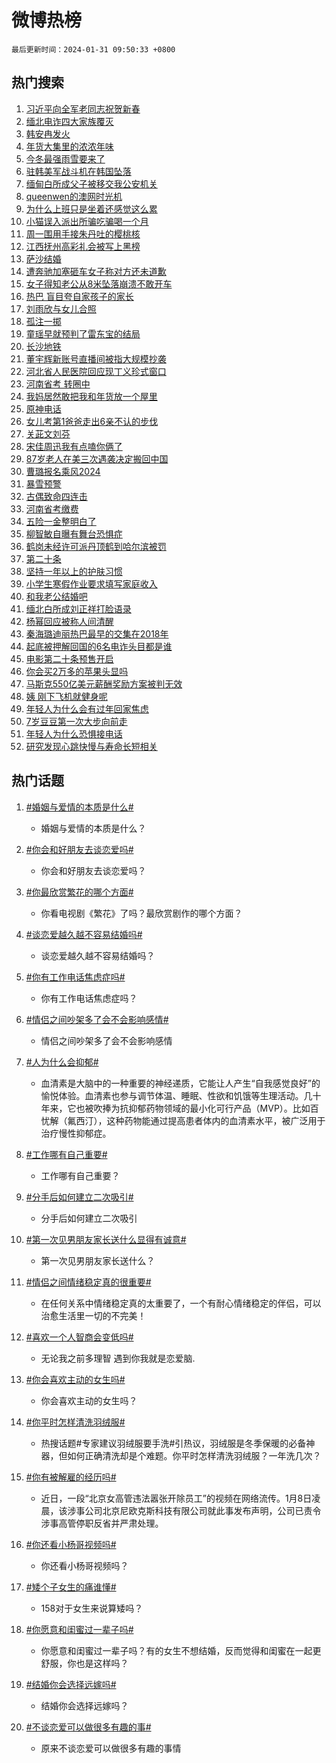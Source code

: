 # 微博热榜

`最后更新时间：2024-01-31 09:50:33 +0800`

## 热门搜索

1. [习近平向全军老同志祝贺新春](https://m.weibo.cn/search?containerid=100103type%3D1%26t%3D10%26q%3D%23%E4%B9%A0%E8%BF%91%E5%B9%B3%E5%90%91%E5%85%A8%E5%86%9B%E8%80%81%E5%90%8C%E5%BF%97%E7%A5%9D%E8%B4%BA%E6%96%B0%E6%98%A5%23&stream_entry_id=51&isnewpage=1&extparam=seat%3D1%26q%3D%2523%25E4%25B9%25A0%25E8%25BF%2591%25E5%25B9%25B3%25E5%2590%2591%25E5%2585%25A8%25E5%2586%259B%25E8%2580%2581%25E5%2590%258C%25E5%25BF%2597%25E7%25A5%259D%25E8%25B4%25BA%25E6%2596%25B0%25E6%2598%25A5%2523%26stream_entry_id%3D51%26dgr%3D0%26cate%3D10103%26pos%3D0%26c_type%3D51%26filter_type%3Drealtimehot%26display_time%3D1706665832%26pre_seqid%3D170666583274105549158)
1. [缅北电诈四大家族覆灭](https://m.weibo.cn/search?containerid=100103type%3D1%26t%3D10%26q%3D%23%E7%BC%85%E5%8C%97%E7%94%B5%E8%AF%88%E5%9B%9B%E5%A4%A7%E5%AE%B6%E6%97%8F%E8%A6%86%E7%81%AD%23&stream_entry_id=31&isnewpage=1&extparam=seat%3D1%26realpos%3D1%26lcate%3D5001%26band_rank%3D1%26dgr%3D0%26c_type%3D31%26stream_entry_id%3D31%26q%3D%2523%25E7%25BC%2585%25E5%258C%2597%25E7%2594%25B5%25E8%25AF%2588%25E5%259B%259B%25E5%25A4%25A7%25E5%25AE%25B6%25E6%2597%258F%25E8%25A6%2586%25E7%2581%25AD%2523%26cate%3D5001%26pos%3D0%26flag%3D1%26filter_type%3Drealtimehot%26display_time%3D1706665832%26pre_seqid%3D170666583274105549158)
1. [韩安冉发火](https://m.weibo.cn/search?containerid=100103type%3D1%26t%3D10%26q%3D%23%E9%9F%A9%E5%AE%89%E5%86%89%E5%8F%91%E7%81%AB%23&stream_entry_id=31&isnewpage=1&extparam=seat%3D1%26realpos%3D2%26lcate%3D5001%26band_rank%3D2%26dgr%3D0%26c_type%3D31%26stream_entry_id%3D31%26q%3D%2523%25E9%259F%25A9%25E5%25AE%2589%25E5%2586%2589%25E5%258F%2591%25E7%2581%25AB%2523%26cate%3D5001%26pos%3D1%26flag%3D2%26filter_type%3Drealtimehot%26display_time%3D1706665832%26pre_seqid%3D170666583274105549158)
1. [年货大集里的浓浓年味](https://m.weibo.cn/search?containerid=100103type%3D1%26t%3D10%26q%3D%23%E5%B9%B4%E8%B4%A7%E5%A4%A7%E9%9B%86%E9%87%8C%E7%9A%84%E6%B5%93%E6%B5%93%E5%B9%B4%E5%91%B3%23&stream_entry_id=31&isnewpage=1&extparam=seat%3D1%26realpos%3D3%26lcate%3D5001%26band_rank%3D3%26dgr%3D0%26c_type%3D31%26stream_entry_id%3D31%26q%3D%2523%25E5%25B9%25B4%25E8%25B4%25A7%25E5%25A4%25A7%25E9%259B%2586%25E9%2587%258C%25E7%259A%2584%25E6%25B5%2593%25E6%25B5%2593%25E5%25B9%25B4%25E5%2591%25B3%2523%26cate%3D5001%26pos%3D2%26flag%3D0%26filter_type%3Drealtimehot%26display_time%3D1706665832%26pre_seqid%3D170666583274105549158)
1. [今冬最强雨雪要来了](https://m.weibo.cn/search?containerid=100103type%3D1%26t%3D10%26q%3D%23%E4%BB%8A%E5%86%AC%E6%9C%80%E5%BC%BA%E9%9B%A8%E9%9B%AA%E8%A6%81%E6%9D%A5%E4%BA%86%23&stream_entry_id=31&isnewpage=1&extparam=seat%3D1%26realpos%3D4%26lcate%3D5001%26band_rank%3D4%26dgr%3D0%26c_type%3D31%26stream_entry_id%3D31%26q%3D%2523%25E4%25BB%258A%25E5%2586%25AC%25E6%259C%2580%25E5%25BC%25BA%25E9%259B%25A8%25E9%259B%25AA%25E8%25A6%2581%25E6%259D%25A5%25E4%25BA%2586%2523%26cate%3D5001%26pos%3D3%26flag%3D0%26filter_type%3Drealtimehot%26display_time%3D1706665832%26pre_seqid%3D170666583274105549158)
1. [驻韩美军战斗机在韩国坠落](https://m.weibo.cn/search?containerid=100103type%3D1%26t%3D10%26q%3D%23%E9%A9%BB%E9%9F%A9%E7%BE%8E%E5%86%9B%E6%88%98%E6%96%97%E6%9C%BA%E5%9C%A8%E9%9F%A9%E5%9B%BD%E5%9D%A0%E8%90%BD%23&stream_entry_id=31&isnewpage=1&extparam=seat%3D1%26realpos%3D5%26lcate%3D5001%26band_rank%3D5%26dgr%3D0%26c_type%3D31%26stream_entry_id%3D31%26q%3D%2523%25E9%25A9%25BB%25E9%259F%25A9%25E7%25BE%258E%25E5%2586%259B%25E6%2588%2598%25E6%2596%2597%25E6%259C%25BA%25E5%259C%25A8%25E9%259F%25A9%25E5%259B%25BD%25E5%259D%25A0%25E8%2590%25BD%2523%26cate%3D5001%26pos%3D4%26flag%3D1%26filter_type%3Drealtimehot%26display_time%3D1706665832%26pre_seqid%3D170666583274105549158)
1. [缅甸白所成父子被移交我公安机关](https://m.weibo.cn/search?containerid=100103type%3D1%26t%3D10%26q%3D%23%E7%BC%85%E7%94%B8%E7%99%BD%E6%89%80%E6%88%90%E7%88%B6%E5%AD%90%E8%A2%AB%E7%A7%BB%E4%BA%A4%E6%88%91%E5%85%AC%E5%AE%89%E6%9C%BA%E5%85%B3%23&stream_entry_id=31&isnewpage=1&extparam=seat%3D1%26realpos%3D6%26lcate%3D5001%26band_rank%3D6%26dgr%3D0%26c_type%3D31%26stream_entry_id%3D31%26q%3D%2523%25E7%25BC%2585%25E7%2594%25B8%25E7%2599%25BD%25E6%2589%2580%25E6%2588%2590%25E7%2588%25B6%25E5%25AD%2590%25E8%25A2%25AB%25E7%25A7%25BB%25E4%25BA%25A4%25E6%2588%2591%25E5%2585%25AC%25E5%25AE%2589%25E6%259C%25BA%25E5%2585%25B3%2523%26cate%3D5001%26pos%3D5%26flag%3D0%26filter_type%3Drealtimehot%26display_time%3D1706665832%26pre_seqid%3D170666583274105549158)
1. [queenwen的澳网时光机](https://m.weibo.cn/search?containerid=100103type%3D1%26t%3D10%26q%3D%23queenwen%E7%9A%84%E6%BE%B3%E7%BD%91%E6%97%B6%E5%85%89%E6%9C%BA%23&stream_entry_id=31&isnewpage=1&extparam=seat%3D1%26dgr%3D0%26lcate%3D5001%26band_rank%3D7%26stream_entry_id%3D31%26c_type%3D31%26is_ad_pos%3D1%26q%3D%2523queenwen%25E7%259A%2584%25E6%25BE%25B3%25E7%25BD%2591%25E6%2597%25B6%25E5%2585%2589%25E6%259C%25BA%2523%26cate%3D5001%26adid%3D221996%26pos%3D6%26filter_type%3Drealtimehot%26display_time%3D1706665832%26pre_seqid%3D170666583274105549158)
1. [为什么上班只是坐着还感觉这么累](https://m.weibo.cn/search?containerid=100103type%3D1%26t%3D10%26q%3D%23%E4%B8%BA%E4%BB%80%E4%B9%88%E4%B8%8A%E7%8F%AD%E5%8F%AA%E6%98%AF%E5%9D%90%E7%9D%80%E8%BF%98%E6%84%9F%E8%A7%89%E8%BF%99%E4%B9%88%E7%B4%AF%23&stream_entry_id=31&isnewpage=1&extparam=seat%3D1%26realpos%3D7%26lcate%3D5001%26band_rank%3D7%26dgr%3D0%26c_type%3D31%26stream_entry_id%3D31%26q%3D%2523%25E4%25B8%25BA%25E4%25BB%2580%25E4%25B9%2588%25E4%25B8%258A%25E7%258F%25AD%25E5%258F%25AA%25E6%2598%25AF%25E5%259D%2590%25E7%259D%2580%25E8%25BF%2598%25E6%2584%259F%25E8%25A7%2589%25E8%25BF%2599%25E4%25B9%2588%25E7%25B4%25AF%2523%26cate%3D5001%26pos%3D7%26flag%3D0%26filter_type%3Drealtimehot%26display_time%3D1706665832%26pre_seqid%3D170666583274105549158)
1. [小猫误入派出所骗吃骗喝一个月](https://m.weibo.cn/search?containerid=100103type%3D1%26t%3D10%26q%3D%23%E5%B0%8F%E7%8C%AB%E8%AF%AF%E5%85%A5%E6%B4%BE%E5%87%BA%E6%89%80%E9%AA%97%E5%90%83%E9%AA%97%E5%96%9D%E4%B8%80%E4%B8%AA%E6%9C%88%23&stream_entry_id=31&isnewpage=1&extparam=seat%3D1%26realpos%3D8%26lcate%3D5001%26band_rank%3D8%26dgr%3D0%26c_type%3D31%26stream_entry_id%3D31%26q%3D%2523%25E5%25B0%258F%25E7%258C%25AB%25E8%25AF%25AF%25E5%2585%25A5%25E6%25B4%25BE%25E5%2587%25BA%25E6%2589%2580%25E9%25AA%2597%25E5%2590%2583%25E9%25AA%2597%25E5%2596%259D%25E4%25B8%2580%25E4%25B8%25AA%25E6%259C%2588%2523%26cate%3D5001%26pos%3D8%26flag%3D32768%26filter_type%3Drealtimehot%26display_time%3D1706665832%26pre_seqid%3D170666583274105549158)
1. [周一围用手接朱丹吐的樱桃核](https://m.weibo.cn/search?containerid=100103type%3D1%26t%3D10%26q%3D%23%E5%91%A8%E4%B8%80%E5%9B%B4%E7%94%A8%E6%89%8B%E6%8E%A5%E6%9C%B1%E4%B8%B9%E5%90%90%E7%9A%84%E6%A8%B1%E6%A1%83%E6%A0%B8%23&stream_entry_id=31&isnewpage=1&extparam=seat%3D1%26realpos%3D9%26lcate%3D5001%26band_rank%3D9%26dgr%3D0%26c_type%3D31%26stream_entry_id%3D31%26q%3D%2523%25E5%2591%25A8%25E4%25B8%2580%25E5%259B%25B4%25E7%2594%25A8%25E6%2589%258B%25E6%258E%25A5%25E6%259C%25B1%25E4%25B8%25B9%25E5%2590%2590%25E7%259A%2584%25E6%25A8%25B1%25E6%25A1%2583%25E6%25A0%25B8%2523%26cate%3D5001%26pos%3D9%26flag%3D2%26filter_type%3Drealtimehot%26display_time%3D1706665832%26pre_seqid%3D170666583274105549158)
1. [江西抚州高彩礼会被写上黑榜](https://m.weibo.cn/search?containerid=100103type%3D1%26t%3D10%26q%3D%23%E6%B1%9F%E8%A5%BF%E6%8A%9A%E5%B7%9E%E9%AB%98%E5%BD%A9%E7%A4%BC%E4%BC%9A%E8%A2%AB%E5%86%99%E4%B8%8A%E9%BB%91%E6%A6%9C%23&stream_entry_id=31&isnewpage=1&extparam=seat%3D1%26realpos%3D10%26lcate%3D5001%26band_rank%3D10%26dgr%3D0%26c_type%3D31%26stream_entry_id%3D31%26q%3D%2523%25E6%25B1%259F%25E8%25A5%25BF%25E6%258A%259A%25E5%25B7%259E%25E9%25AB%2598%25E5%25BD%25A9%25E7%25A4%25BC%25E4%25BC%259A%25E8%25A2%25AB%25E5%2586%2599%25E4%25B8%258A%25E9%25BB%2591%25E6%25A6%259C%2523%26cate%3D5001%26pos%3D10%26flag%3D1%26filter_type%3Drealtimehot%26display_time%3D1706665832%26pre_seqid%3D170666583274105549158)
1. [萨沙结婚](https://m.weibo.cn/search?containerid=100103type%3D1%26t%3D10%26q%3D%E8%90%A8%E6%B2%99%E7%BB%93%E5%A9%9A&stream_entry_id=31&isnewpage=1&extparam=seat%3D1%26realpos%3D11%26lcate%3D5001%26band_rank%3D11%26dgr%3D0%26c_type%3D31%26stream_entry_id%3D31%26q%3D%25E8%2590%25A8%25E6%25B2%2599%25E7%25BB%2593%25E5%25A9%259A%26cate%3D5001%26pos%3D11%26flag%3D1%26filter_type%3Drealtimehot%26display_time%3D1706665832%26pre_seqid%3D170666583274105549158)
1. [遭奔驰加塞砸车女子称对方还未道歉](https://m.weibo.cn/search?containerid=100103type%3D1%26t%3D10%26q%3D%23%E9%81%AD%E5%A5%94%E9%A9%B0%E5%8A%A0%E5%A1%9E%E7%A0%B8%E8%BD%A6%E5%A5%B3%E5%AD%90%E7%A7%B0%E5%AF%B9%E6%96%B9%E8%BF%98%E6%9C%AA%E9%81%93%E6%AD%89%23&stream_entry_id=31&isnewpage=1&extparam=seat%3D1%26realpos%3D12%26lcate%3D5001%26band_rank%3D12%26dgr%3D0%26c_type%3D31%26stream_entry_id%3D31%26q%3D%2523%25E9%2581%25AD%25E5%25A5%2594%25E9%25A9%25B0%25E5%258A%25A0%25E5%25A1%259E%25E7%25A0%25B8%25E8%25BD%25A6%25E5%25A5%25B3%25E5%25AD%2590%25E7%25A7%25B0%25E5%25AF%25B9%25E6%2596%25B9%25E8%25BF%2598%25E6%259C%25AA%25E9%2581%2593%25E6%25AD%2589%2523%26cate%3D5001%26pos%3D12%26flag%3D2%26filter_type%3Drealtimehot%26display_time%3D1706665832%26pre_seqid%3D170666583274105549158)
1. [女子得知老公从8米坠落崩溃不敢开车](https://m.weibo.cn/search?containerid=100103type%3D1%26t%3D10%26q%3D%23%E5%A5%B3%E5%AD%90%E5%BE%97%E7%9F%A5%E8%80%81%E5%85%AC%E4%BB%8E8%E7%B1%B3%E5%9D%A0%E8%90%BD%E5%B4%A9%E6%BA%83%E4%B8%8D%E6%95%A2%E5%BC%80%E8%BD%A6%23&stream_entry_id=31&isnewpage=1&extparam=seat%3D1%26realpos%3D13%26lcate%3D5001%26band_rank%3D13%26dgr%3D0%26c_type%3D31%26stream_entry_id%3D31%26q%3D%2523%25E5%25A5%25B3%25E5%25AD%2590%25E5%25BE%2597%25E7%259F%25A5%25E8%2580%2581%25E5%2585%25AC%25E4%25BB%258E8%25E7%25B1%25B3%25E5%259D%25A0%25E8%2590%25BD%25E5%25B4%25A9%25E6%25BA%2583%25E4%25B8%258D%25E6%2595%25A2%25E5%25BC%2580%25E8%25BD%25A6%2523%26cate%3D5001%26pos%3D13%26flag%3D1%26filter_type%3Drealtimehot%26display_time%3D1706665832%26pre_seqid%3D170666583274105549158)
1. [热巴 盲目夸自家孩子的家长](https://m.weibo.cn/search?containerid=100103type%3D1%26t%3D10%26q%3D%E7%83%AD%E5%B7%B4+%E7%9B%B2%E7%9B%AE%E5%A4%B8%E8%87%AA%E5%AE%B6%E5%AD%A9%E5%AD%90%E7%9A%84%E5%AE%B6%E9%95%BF&stream_entry_id=31&isnewpage=1&extparam=seat%3D1%26realpos%3D14%26lcate%3D5001%26band_rank%3D14%26dgr%3D0%26c_type%3D31%26stream_entry_id%3D31%26q%3D%25E7%2583%25AD%25E5%25B7%25B4%2520%25E7%259B%25B2%25E7%259B%25AE%25E5%25A4%25B8%25E8%2587%25AA%25E5%25AE%25B6%25E5%25AD%25A9%25E5%25AD%2590%25E7%259A%2584%25E5%25AE%25B6%25E9%2595%25BF%26cate%3D5001%26pos%3D14%26flag%3D1%26filter_type%3Drealtimehot%26display_time%3D1706665832%26pre_seqid%3D170666583274105549158)
1. [刘雨欣与女儿合照](https://m.weibo.cn/search?containerid=100103type%3D1%26t%3D10%26q%3D%23%E5%88%98%E9%9B%A8%E6%AC%A3%E4%B8%8E%E5%A5%B3%E5%84%BF%E5%90%88%E7%85%A7%23&stream_entry_id=31&isnewpage=1&extparam=seat%3D1%26realpos%3D15%26lcate%3D5001%26band_rank%3D15%26dgr%3D0%26c_type%3D31%26stream_entry_id%3D31%26q%3D%2523%25E5%2588%2598%25E9%259B%25A8%25E6%25AC%25A3%25E4%25B8%258E%25E5%25A5%25B3%25E5%2584%25BF%25E5%2590%2588%25E7%2585%25A7%2523%26cate%3D5001%26pos%3D15%26flag%3D1%26filter_type%3Drealtimehot%26display_time%3D1706665832%26pre_seqid%3D170666583274105549158)
1. [孤注一掷](https://m.weibo.cn/search?containerid=100103type%3D1%26t%3D10%26q%3D%E5%AD%A4%E6%B3%A8%E4%B8%80%E6%8E%B7&stream_entry_id=31&isnewpage=1&extparam=seat%3D1%26realpos%3D16%26lcate%3D5001%26band_rank%3D16%26dgr%3D0%26c_type%3D31%26stream_entry_id%3D31%26q%3D%25E5%25AD%25A4%25E6%25B3%25A8%25E4%25B8%2580%25E6%258E%25B7%26cate%3D5001%26pos%3D16%26flag%3D1%26filter_type%3Drealtimehot%26display_time%3D1706665832%26pre_seqid%3D170666583274105549158)
1. [童瑶早就预判了雷东宝的结局](https://m.weibo.cn/search?containerid=100103type%3D1%26t%3D10%26q%3D%E7%AB%A5%E7%91%B6%E6%97%A9%E5%B0%B1%E9%A2%84%E5%88%A4%E4%BA%86%E9%9B%B7%E4%B8%9C%E5%AE%9D%E7%9A%84%E7%BB%93%E5%B1%80&stream_entry_id=31&isnewpage=1&extparam=seat%3D1%26realpos%3D17%26lcate%3D5001%26band_rank%3D17%26dgr%3D0%26c_type%3D31%26stream_entry_id%3D31%26q%3D%25E7%25AB%25A5%25E7%2591%25B6%25E6%2597%25A9%25E5%25B0%25B1%25E9%25A2%2584%25E5%2588%25A4%25E4%25BA%2586%25E9%259B%25B7%25E4%25B8%259C%25E5%25AE%259D%25E7%259A%2584%25E7%25BB%2593%25E5%25B1%2580%26cate%3D5001%26pos%3D17%26flag%3D2%26filter_type%3Drealtimehot%26display_time%3D1706665832%26pre_seqid%3D170666583274105549158)
1. [长沙地铁](https://m.weibo.cn/search?containerid=100103type%3D1%26t%3D10%26q%3D%E9%95%BF%E6%B2%99%E5%9C%B0%E9%93%81&stream_entry_id=31&isnewpage=1&extparam=seat%3D1%26realpos%3D18%26lcate%3D5001%26band_rank%3D18%26dgr%3D0%26c_type%3D31%26stream_entry_id%3D31%26q%3D%25E9%2595%25BF%25E6%25B2%2599%25E5%259C%25B0%25E9%2593%2581%26cate%3D5001%26pos%3D18%26flag%3D1%26filter_type%3Drealtimehot%26display_time%3D1706665832%26pre_seqid%3D170666583274105549158)
1. [董宇辉新账号直播间被指大规模抄袭](https://m.weibo.cn/search?containerid=100103type%3D1%26t%3D10%26q%3D%23%E8%91%A3%E5%AE%87%E8%BE%89%E6%96%B0%E8%B4%A6%E5%8F%B7%E7%9B%B4%E6%92%AD%E9%97%B4%E8%A2%AB%E6%8C%87%E5%A4%A7%E8%A7%84%E6%A8%A1%E6%8A%84%E8%A2%AD%23&stream_entry_id=31&isnewpage=1&extparam=seat%3D1%26realpos%3D19%26lcate%3D5001%26band_rank%3D19%26dgr%3D0%26c_type%3D31%26stream_entry_id%3D31%26q%3D%2523%25E8%2591%25A3%25E5%25AE%2587%25E8%25BE%2589%25E6%2596%25B0%25E8%25B4%25A6%25E5%258F%25B7%25E7%259B%25B4%25E6%2592%25AD%25E9%2597%25B4%25E8%25A2%25AB%25E6%258C%2587%25E5%25A4%25A7%25E8%25A7%2584%25E6%25A8%25A1%25E6%258A%2584%25E8%25A2%25AD%2523%26cate%3D5001%26pos%3D19%26flag%3D0%26filter_type%3Drealtimehot%26display_time%3D1706665832%26pre_seqid%3D170666583274105549158)
1. [河北省人民医院回应现丁义珍式窗口](https://m.weibo.cn/search?containerid=100103type%3D1%26t%3D10%26q%3D%23%E6%B2%B3%E5%8C%97%E7%9C%81%E4%BA%BA%E6%B0%91%E5%8C%BB%E9%99%A2%E5%9B%9E%E5%BA%94%E7%8E%B0%E4%B8%81%E4%B9%89%E7%8F%8D%E5%BC%8F%E7%AA%97%E5%8F%A3%23&stream_entry_id=31&isnewpage=1&extparam=seat%3D1%26realpos%3D20%26lcate%3D5001%26band_rank%3D20%26dgr%3D0%26c_type%3D31%26stream_entry_id%3D31%26q%3D%2523%25E6%25B2%25B3%25E5%258C%2597%25E7%259C%2581%25E4%25BA%25BA%25E6%25B0%2591%25E5%258C%25BB%25E9%2599%25A2%25E5%259B%259E%25E5%25BA%2594%25E7%258E%25B0%25E4%25B8%2581%25E4%25B9%2589%25E7%258F%258D%25E5%25BC%258F%25E7%25AA%2597%25E5%258F%25A3%2523%26cate%3D5001%26pos%3D20%26flag%3D1%26filter_type%3Drealtimehot%26display_time%3D1706665832%26pre_seqid%3D170666583274105549158)
1. [河南省考 转圈中](https://m.weibo.cn/search?containerid=100103type%3D1%26t%3D10%26q%3D%E6%B2%B3%E5%8D%97%E7%9C%81%E8%80%83+%E8%BD%AC%E5%9C%88%E4%B8%AD&stream_entry_id=31&isnewpage=1&extparam=seat%3D1%26realpos%3D21%26lcate%3D5001%26band_rank%3D21%26dgr%3D0%26c_type%3D31%26stream_entry_id%3D31%26q%3D%25E6%25B2%25B3%25E5%258D%2597%25E7%259C%2581%25E8%2580%2583%2520%25E8%25BD%25AC%25E5%259C%2588%25E4%25B8%25AD%26cate%3D5001%26pos%3D21%26flag%3D1%26filter_type%3Drealtimehot%26display_time%3D1706665832%26pre_seqid%3D170666583274105549158)
1. [我妈居然敢把我和年货放一个屋里](https://m.weibo.cn/search?containerid=100103type%3D1%26t%3D10%26q%3D%23%E6%88%91%E5%A6%88%E5%B1%85%E7%84%B6%E6%95%A2%E6%8A%8A%E6%88%91%E5%92%8C%E5%B9%B4%E8%B4%A7%E6%94%BE%E4%B8%80%E4%B8%AA%E5%B1%8B%E9%87%8C%23&stream_entry_id=31&isnewpage=1&extparam=seat%3D1%26realpos%3D22%26lcate%3D5001%26band_rank%3D22%26dgr%3D0%26c_type%3D31%26stream_entry_id%3D31%26q%3D%2523%25E6%2588%2591%25E5%25A6%2588%25E5%25B1%2585%25E7%2584%25B6%25E6%2595%25A2%25E6%258A%258A%25E6%2588%2591%25E5%2592%258C%25E5%25B9%25B4%25E8%25B4%25A7%25E6%2594%25BE%25E4%25B8%2580%25E4%25B8%25AA%25E5%25B1%258B%25E9%2587%258C%2523%26cate%3D5001%26pos%3D22%26flag%3D1%26filter_type%3Drealtimehot%26display_time%3D1706665832%26pre_seqid%3D170666583274105549158)
1. [原神电话](https://m.weibo.cn/search?containerid=100103type%3D1%26t%3D10%26q%3D%E5%8E%9F%E7%A5%9E%E7%94%B5%E8%AF%9D&stream_entry_id=31&isnewpage=1&extparam=seat%3D1%26realpos%3D23%26lcate%3D5001%26band_rank%3D23%26dgr%3D0%26c_type%3D31%26stream_entry_id%3D31%26q%3D%25E5%258E%259F%25E7%25A5%259E%25E7%2594%25B5%25E8%25AF%259D%26cate%3D5001%26pos%3D23%26flag%3D1%26filter_type%3Drealtimehot%26display_time%3D1706665832%26pre_seqid%3D170666583274105549158)
1. [女儿考第1爸爸走出6亲不认的步伐](https://m.weibo.cn/search?containerid=100103type%3D1%26t%3D10%26q%3D%23%E5%A5%B3%E5%84%BF%E8%80%83%E7%AC%AC1%E7%88%B8%E7%88%B8%E8%B5%B0%E5%87%BA6%E4%BA%B2%E4%B8%8D%E8%AE%A4%E7%9A%84%E6%AD%A5%E4%BC%90%23&stream_entry_id=31&isnewpage=1&extparam=seat%3D1%26realpos%3D24%26lcate%3D5001%26band_rank%3D24%26dgr%3D0%26c_type%3D31%26stream_entry_id%3D31%26q%3D%2523%25E5%25A5%25B3%25E5%2584%25BF%25E8%2580%2583%25E7%25AC%25AC1%25E7%2588%25B8%25E7%2588%25B8%25E8%25B5%25B0%25E5%2587%25BA6%25E4%25BA%25B2%25E4%25B8%258D%25E8%25AE%25A4%25E7%259A%2584%25E6%25AD%25A5%25E4%25BC%2590%2523%26cate%3D5001%26pos%3D24%26flag%3D0%26filter_type%3Drealtimehot%26display_time%3D1706665832%26pre_seqid%3D170666583274105549158)
1. [关茈文刘芬](https://m.weibo.cn/search?containerid=100103type%3D1%26t%3D10%26q%3D%E5%85%B3%E8%8C%88%E6%96%87%E5%88%98%E8%8A%AC&stream_entry_id=31&isnewpage=1&extparam=seat%3D1%26realpos%3D25%26lcate%3D5001%26band_rank%3D25%26dgr%3D0%26c_type%3D31%26stream_entry_id%3D31%26q%3D%25E5%2585%25B3%25E8%258C%2588%25E6%2596%2587%25E5%2588%2598%25E8%258A%25AC%26cate%3D5001%26pos%3D25%26flag%3D1%26filter_type%3Drealtimehot%26display_time%3D1706665832%26pre_seqid%3D170666583274105549158)
1. [宋佳周迅我有点嗑你俩了](https://m.weibo.cn/search?containerid=100103type%3D1%26t%3D10%26q%3D%E5%AE%8B%E4%BD%B3%E5%91%A8%E8%BF%85%E6%88%91%E6%9C%89%E7%82%B9%E5%97%91%E4%BD%A0%E4%BF%A9%E4%BA%86&stream_entry_id=31&isnewpage=1&extparam=seat%3D1%26realpos%3D26%26lcate%3D5001%26band_rank%3D26%26dgr%3D0%26c_type%3D31%26stream_entry_id%3D31%26q%3D%25E5%25AE%258B%25E4%25BD%25B3%25E5%2591%25A8%25E8%25BF%2585%25E6%2588%2591%25E6%259C%2589%25E7%2582%25B9%25E5%2597%2591%25E4%25BD%25A0%25E4%25BF%25A9%25E4%25BA%2586%26cate%3D5001%26pos%3D26%26flag%3D1%26filter_type%3Drealtimehot%26display_time%3D1706665832%26pre_seqid%3D170666583274105549158)
1. [87岁老人在美三次遇袭决定搬回中国](https://m.weibo.cn/search?containerid=100103type%3D1%26t%3D10%26q%3D%2387%E5%B2%81%E8%80%81%E4%BA%BA%E5%9C%A8%E7%BE%8E%E4%B8%89%E6%AC%A1%E9%81%87%E8%A2%AD%E5%86%B3%E5%AE%9A%E6%90%AC%E5%9B%9E%E4%B8%AD%E5%9B%BD%23&stream_entry_id=31&isnewpage=1&extparam=seat%3D1%26realpos%3D27%26lcate%3D5001%26band_rank%3D27%26dgr%3D0%26c_type%3D31%26stream_entry_id%3D31%26q%3D%252387%25E5%25B2%2581%25E8%2580%2581%25E4%25BA%25BA%25E5%259C%25A8%25E7%25BE%258E%25E4%25B8%2589%25E6%25AC%25A1%25E9%2581%2587%25E8%25A2%25AD%25E5%2586%25B3%25E5%25AE%259A%25E6%2590%25AC%25E5%259B%259E%25E4%25B8%25AD%25E5%259B%25BD%2523%26cate%3D5001%26pos%3D27%26flag%3D0%26filter_type%3Drealtimehot%26display_time%3D1706665832%26pre_seqid%3D170666583274105549158)
1. [曹璐报名乘风2024](https://m.weibo.cn/search?containerid=100103type%3D1%26t%3D10%26q%3D%E6%9B%B9%E7%92%90%E6%8A%A5%E5%90%8D%E4%B9%98%E9%A3%8E2024&stream_entry_id=31&isnewpage=1&extparam=seat%3D1%26realpos%3D28%26lcate%3D5001%26band_rank%3D28%26dgr%3D0%26c_type%3D31%26stream_entry_id%3D31%26q%3D%25E6%259B%25B9%25E7%2592%2590%25E6%258A%25A5%25E5%2590%258D%25E4%25B9%2598%25E9%25A3%258E2024%26cate%3D5001%26pos%3D28%26flag%3D0%26filter_type%3Drealtimehot%26display_time%3D1706665832%26pre_seqid%3D170666583274105549158)
1. [暴雪预警](https://m.weibo.cn/search?containerid=100103type%3D1%26t%3D10%26q%3D%E6%9A%B4%E9%9B%AA%E9%A2%84%E8%AD%A6&stream_entry_id=31&isnewpage=1&extparam=seat%3D1%26realpos%3D29%26lcate%3D5001%26band_rank%3D29%26dgr%3D0%26c_type%3D31%26stream_entry_id%3D31%26q%3D%25E6%259A%25B4%25E9%259B%25AA%25E9%25A2%2584%25E8%25AD%25A6%26cate%3D5001%26pos%3D29%26flag%3D0%26filter_type%3Drealtimehot%26display_time%3D1706665832%26pre_seqid%3D170666583274105549158)
1. [古偶致命四连击](https://m.weibo.cn/search?containerid=100103type%3D1%26t%3D10%26q%3D%E5%8F%A4%E5%81%B6%E8%87%B4%E5%91%BD%E5%9B%9B%E8%BF%9E%E5%87%BB&stream_entry_id=31&isnewpage=1&extparam=seat%3D1%26realpos%3D30%26lcate%3D5001%26band_rank%3D30%26dgr%3D0%26c_type%3D31%26stream_entry_id%3D31%26q%3D%25E5%258F%25A4%25E5%2581%25B6%25E8%2587%25B4%25E5%2591%25BD%25E5%259B%259B%25E8%25BF%259E%25E5%2587%25BB%26cate%3D5001%26pos%3D30%26flag%3D0%26filter_type%3Drealtimehot%26display_time%3D1706665832%26pre_seqid%3D170666583274105549158)
1. [河南省考缴费](https://m.weibo.cn/search?containerid=100103type%3D1%26t%3D10%26q%3D%E6%B2%B3%E5%8D%97%E7%9C%81%E8%80%83%E7%BC%B4%E8%B4%B9&stream_entry_id=31&isnewpage=1&extparam=seat%3D1%26realpos%3D31%26lcate%3D5001%26band_rank%3D31%26dgr%3D0%26c_type%3D31%26stream_entry_id%3D31%26q%3D%25E6%25B2%25B3%25E5%258D%2597%25E7%259C%2581%25E8%2580%2583%25E7%25BC%25B4%25E8%25B4%25B9%26cate%3D5001%26pos%3D31%26flag%3D1%26filter_type%3Drealtimehot%26display_time%3D1706665832%26pre_seqid%3D170666583274105549158)
1. [五险一金整明白了](https://m.weibo.cn/search?containerid=100103type%3D1%26t%3D10%26q%3D%E4%BA%94%E9%99%A9%E4%B8%80%E9%87%91%E6%95%B4%E6%98%8E%E7%99%BD%E4%BA%86&stream_entry_id=31&isnewpage=1&extparam=seat%3D1%26realpos%3D32%26lcate%3D5001%26band_rank%3D32%26dgr%3D0%26c_type%3D31%26stream_entry_id%3D31%26q%3D%25E4%25BA%2594%25E9%2599%25A9%25E4%25B8%2580%25E9%2587%2591%25E6%2595%25B4%25E6%2598%258E%25E7%2599%25BD%25E4%25BA%2586%26cate%3D5001%26pos%3D32%26flag%3D0%26filter_type%3Drealtimehot%26display_time%3D1706665832%26pre_seqid%3D170666583274105549158)
1. [柳智敏自曝有舞台恐惧症](https://m.weibo.cn/search?containerid=100103type%3D1%26t%3D10%26q%3D%23%E6%9F%B3%E6%99%BA%E6%95%8F%E8%87%AA%E6%9B%9D%E6%9C%89%E8%88%9E%E5%8F%B0%E6%81%90%E6%83%A7%E7%97%87%23&stream_entry_id=31&isnewpage=1&extparam=seat%3D1%26realpos%3D33%26lcate%3D5001%26band_rank%3D33%26dgr%3D0%26c_type%3D31%26stream_entry_id%3D31%26q%3D%2523%25E6%259F%25B3%25E6%2599%25BA%25E6%2595%258F%25E8%2587%25AA%25E6%259B%259D%25E6%259C%2589%25E8%2588%259E%25E5%258F%25B0%25E6%2581%2590%25E6%2583%25A7%25E7%2597%2587%2523%26cate%3D5001%26pos%3D33%26flag%3D1%26filter_type%3Drealtimehot%26display_time%3D1706665832%26pre_seqid%3D170666583274105549158)
1. [鹤岗未经许可派丹顶鹤到哈尔滨被罚](https://m.weibo.cn/search?containerid=100103type%3D1%26t%3D10%26q%3D%23%E9%B9%A4%E5%B2%97%E6%9C%AA%E7%BB%8F%E8%AE%B8%E5%8F%AF%E6%B4%BE%E4%B8%B9%E9%A1%B6%E9%B9%A4%E5%88%B0%E5%93%88%E5%B0%94%E6%BB%A8%E8%A2%AB%E7%BD%9A%23&stream_entry_id=31&isnewpage=1&extparam=seat%3D1%26realpos%3D34%26lcate%3D5001%26band_rank%3D34%26dgr%3D0%26c_type%3D31%26stream_entry_id%3D31%26q%3D%2523%25E9%25B9%25A4%25E5%25B2%2597%25E6%259C%25AA%25E7%25BB%258F%25E8%25AE%25B8%25E5%258F%25AF%25E6%25B4%25BE%25E4%25B8%25B9%25E9%25A1%25B6%25E9%25B9%25A4%25E5%2588%25B0%25E5%2593%2588%25E5%25B0%2594%25E6%25BB%25A8%25E8%25A2%25AB%25E7%25BD%259A%2523%26cate%3D5001%26pos%3D34%26flag%3D0%26filter_type%3Drealtimehot%26display_time%3D1706665832%26pre_seqid%3D170666583274105549158)
1. [第二十条](https://m.weibo.cn/search?containerid=100103type%3D1%26t%3D10%26q%3D%E7%AC%AC%E4%BA%8C%E5%8D%81%E6%9D%A1&stream_entry_id=31&isnewpage=1&extparam=seat%3D1%26realpos%3D35%26lcate%3D5001%26band_rank%3D35%26dgr%3D0%26c_type%3D31%26stream_entry_id%3D31%26q%3D%25E7%25AC%25AC%25E4%25BA%258C%25E5%258D%2581%25E6%259D%25A1%26cate%3D5001%26pos%3D35%26flag%3D1%26filter_type%3Drealtimehot%26display_time%3D1706665832%26pre_seqid%3D170666583274105549158)
1. [坚持一年以上的护肤习惯](https://m.weibo.cn/search?containerid=100103type%3D1%26t%3D10%26q%3D%23%E5%9D%9A%E6%8C%81%E4%B8%80%E5%B9%B4%E4%BB%A5%E4%B8%8A%E7%9A%84%E6%8A%A4%E8%82%A4%E4%B9%A0%E6%83%AF%23&stream_entry_id=31&isnewpage=1&extparam=seat%3D1%26realpos%3D36%26lcate%3D5001%26band_rank%3D36%26dgr%3D0%26c_type%3D31%26stream_entry_id%3D31%26q%3D%2523%25E5%259D%259A%25E6%258C%2581%25E4%25B8%2580%25E5%25B9%25B4%25E4%25BB%25A5%25E4%25B8%258A%25E7%259A%2584%25E6%258A%25A4%25E8%2582%25A4%25E4%25B9%25A0%25E6%2583%25AF%2523%26cate%3D5001%26pos%3D36%26flag%3D0%26filter_type%3Drealtimehot%26display_time%3D1706665832%26pre_seqid%3D170666583274105549158)
1. [小学生寒假作业要求填写家庭收入](https://m.weibo.cn/search?containerid=100103type%3D1%26t%3D10%26q%3D%23%E5%B0%8F%E5%AD%A6%E7%94%9F%E5%AF%92%E5%81%87%E4%BD%9C%E4%B8%9A%E8%A6%81%E6%B1%82%E5%A1%AB%E5%86%99%E5%AE%B6%E5%BA%AD%E6%94%B6%E5%85%A5%23&stream_entry_id=31&isnewpage=1&extparam=seat%3D1%26realpos%3D37%26lcate%3D5001%26band_rank%3D37%26dgr%3D0%26c_type%3D31%26stream_entry_id%3D31%26q%3D%2523%25E5%25B0%258F%25E5%25AD%25A6%25E7%2594%259F%25E5%25AF%2592%25E5%2581%2587%25E4%25BD%259C%25E4%25B8%259A%25E8%25A6%2581%25E6%25B1%2582%25E5%25A1%25AB%25E5%2586%2599%25E5%25AE%25B6%25E5%25BA%25AD%25E6%2594%25B6%25E5%2585%25A5%2523%26cate%3D5001%26pos%3D37%26flag%3D1%26filter_type%3Drealtimehot%26display_time%3D1706665832%26pre_seqid%3D170666583274105549158)
1. [和我老公结婚吧](https://m.weibo.cn/search?containerid=100103type%3D1%26t%3D10%26q%3D%23%E5%92%8C%E6%88%91%E8%80%81%E5%85%AC%E7%BB%93%E5%A9%9A%E5%90%A7%23&stream_entry_id=31&isnewpage=1&extparam=seat%3D1%26realpos%3D38%26lcate%3D5001%26band_rank%3D38%26dgr%3D0%26c_type%3D31%26stream_entry_id%3D31%26q%3D%2523%25E5%2592%258C%25E6%2588%2591%25E8%2580%2581%25E5%2585%25AC%25E7%25BB%2593%25E5%25A9%259A%25E5%2590%25A7%2523%26cate%3D5001%26pos%3D38%26flag%3D0%26filter_type%3Drealtimehot%26display_time%3D1706665832%26pre_seqid%3D170666583274105549158)
1. [缅北白所成刘正祥打脸语录](https://m.weibo.cn/search?containerid=100103type%3D1%26t%3D10%26q%3D%23%E7%BC%85%E5%8C%97%E7%99%BD%E6%89%80%E6%88%90%E5%88%98%E6%AD%A3%E7%A5%A5%E6%89%93%E8%84%B8%E8%AF%AD%E5%BD%95%23&stream_entry_id=31&isnewpage=1&extparam=seat%3D1%26realpos%3D39%26lcate%3D5001%26band_rank%3D39%26dgr%3D0%26c_type%3D31%26stream_entry_id%3D31%26q%3D%2523%25E7%25BC%2585%25E5%258C%2597%25E7%2599%25BD%25E6%2589%2580%25E6%2588%2590%25E5%2588%2598%25E6%25AD%25A3%25E7%25A5%25A5%25E6%2589%2593%25E8%2584%25B8%25E8%25AF%25AD%25E5%25BD%2595%2523%26cate%3D5001%26pos%3D39%26flag%3D32768%26filter_type%3Drealtimehot%26display_time%3D1706665832%26pre_seqid%3D170666583274105549158)
1. [杨幂回应被称人间清醒](https://m.weibo.cn/search?containerid=100103type%3D1%26t%3D10%26q%3D%23%E6%9D%A8%E5%B9%82%E5%9B%9E%E5%BA%94%E8%A2%AB%E7%A7%B0%E4%BA%BA%E9%97%B4%E6%B8%85%E9%86%92%23&stream_entry_id=31&isnewpage=1&extparam=seat%3D1%26realpos%3D40%26lcate%3D5001%26band_rank%3D40%26dgr%3D0%26c_type%3D31%26stream_entry_id%3D31%26q%3D%2523%25E6%259D%25A8%25E5%25B9%2582%25E5%259B%259E%25E5%25BA%2594%25E8%25A2%25AB%25E7%25A7%25B0%25E4%25BA%25BA%25E9%2597%25B4%25E6%25B8%2585%25E9%2586%2592%2523%26cate%3D5001%26pos%3D40%26flag%3D1%26filter_type%3Drealtimehot%26display_time%3D1706665832%26pre_seqid%3D170666583274105549158)
1. [秦海璐迪丽热巴最早的交集在2018年](https://m.weibo.cn/search?containerid=100103type%3D1%26t%3D10%26q%3D%23%E7%A7%A6%E6%B5%B7%E7%92%90%E8%BF%AA%E4%B8%BD%E7%83%AD%E5%B7%B4%E6%9C%80%E6%97%A9%E7%9A%84%E4%BA%A4%E9%9B%86%E5%9C%A82018%E5%B9%B4%23&stream_entry_id=31&isnewpage=1&extparam=seat%3D1%26realpos%3D41%26lcate%3D5001%26band_rank%3D41%26dgr%3D0%26c_type%3D31%26stream_entry_id%3D31%26q%3D%2523%25E7%25A7%25A6%25E6%25B5%25B7%25E7%2592%2590%25E8%25BF%25AA%25E4%25B8%25BD%25E7%2583%25AD%25E5%25B7%25B4%25E6%259C%2580%25E6%2597%25A9%25E7%259A%2584%25E4%25BA%25A4%25E9%259B%2586%25E5%259C%25A82018%25E5%25B9%25B4%2523%26cate%3D5001%26pos%3D41%26flag%3D0%26filter_type%3Drealtimehot%26display_time%3D1706665832%26pre_seqid%3D170666583274105549158)
1. [起底被押解回国的6名电诈头目都是谁](https://m.weibo.cn/search?containerid=100103type%3D1%26t%3D10%26q%3D%23%E8%B5%B7%E5%BA%95%E8%A2%AB%E6%8A%BC%E8%A7%A3%E5%9B%9E%E5%9B%BD%E7%9A%846%E5%90%8D%E7%94%B5%E8%AF%88%E5%A4%B4%E7%9B%AE%E9%83%BD%E6%98%AF%E8%B0%81%23&stream_entry_id=31&isnewpage=1&extparam=seat%3D1%26realpos%3D42%26lcate%3D5001%26band_rank%3D42%26dgr%3D0%26c_type%3D31%26stream_entry_id%3D31%26q%3D%2523%25E8%25B5%25B7%25E5%25BA%2595%25E8%25A2%25AB%25E6%258A%25BC%25E8%25A7%25A3%25E5%259B%259E%25E5%259B%25BD%25E7%259A%25846%25E5%2590%258D%25E7%2594%25B5%25E8%25AF%2588%25E5%25A4%25B4%25E7%259B%25AE%25E9%2583%25BD%25E6%2598%25AF%25E8%25B0%2581%2523%26cate%3D5001%26pos%3D42%26flag%3D1%26filter_type%3Drealtimehot%26display_time%3D1706665832%26pre_seqid%3D170666583274105549158)
1. [电影第二十条预售开启](https://m.weibo.cn/search?containerid=100103type%3D1%26t%3D10%26q%3D%23%E7%94%B5%E5%BD%B1%E7%AC%AC%E4%BA%8C%E5%8D%81%E6%9D%A1%E9%A2%84%E5%94%AE%E5%BC%80%E5%90%AF%23&stream_entry_id=31&isnewpage=1&extparam=seat%3D1%26realpos%3D43%26lcate%3D5001%26band_rank%3D43%26dgr%3D0%26c_type%3D31%26stream_entry_id%3D31%26q%3D%2523%25E7%2594%25B5%25E5%25BD%25B1%25E7%25AC%25AC%25E4%25BA%258C%25E5%258D%2581%25E6%259D%25A1%25E9%25A2%2584%25E5%2594%25AE%25E5%25BC%2580%25E5%2590%25AF%2523%26cate%3D5001%26pos%3D43%26flag%3D1%26filter_type%3Drealtimehot%26display_time%3D1706665832%26pre_seqid%3D170666583274105549158)
1. [你会买2万多的苹果头显吗](https://m.weibo.cn/search?containerid=100103type%3D1%26t%3D10%26q%3D%23%E4%BD%A0%E4%BC%9A%E4%B9%B02%E4%B8%87%E5%A4%9A%E7%9A%84%E8%8B%B9%E6%9E%9C%E5%A4%B4%E6%98%BE%E5%90%97%23&stream_entry_id=31&isnewpage=1&extparam=seat%3D1%26realpos%3D44%26lcate%3D5001%26band_rank%3D44%26dgr%3D0%26c_type%3D31%26stream_entry_id%3D31%26q%3D%2523%25E4%25BD%25A0%25E4%25BC%259A%25E4%25B9%25B02%25E4%25B8%2587%25E5%25A4%259A%25E7%259A%2584%25E8%258B%25B9%25E6%259E%259C%25E5%25A4%25B4%25E6%2598%25BE%25E5%2590%2597%2523%26cate%3D5001%26pos%3D44%26flag%3D0%26filter_type%3Drealtimehot%26display_time%3D1706665832%26pre_seqid%3D170666583274105549158)
1. [马斯克550亿美元薪酬奖励方案被判无效](https://m.weibo.cn/search?containerid=100103type%3D1%26t%3D10%26q%3D%23%E9%A9%AC%E6%96%AF%E5%85%8B550%E4%BA%BF%E7%BE%8E%E5%85%83%E8%96%AA%E9%85%AC%E5%A5%96%E5%8A%B1%E6%96%B9%E6%A1%88%E8%A2%AB%E5%88%A4%E6%97%A0%E6%95%88%23&stream_entry_id=31&isnewpage=1&extparam=seat%3D1%26realpos%3D45%26lcate%3D5001%26band_rank%3D45%26dgr%3D0%26c_type%3D31%26stream_entry_id%3D31%26q%3D%2523%25E9%25A9%25AC%25E6%2596%25AF%25E5%2585%258B550%25E4%25BA%25BF%25E7%25BE%258E%25E5%2585%2583%25E8%2596%25AA%25E9%2585%25AC%25E5%25A5%2596%25E5%258A%25B1%25E6%2596%25B9%25E6%25A1%2588%25E8%25A2%25AB%25E5%2588%25A4%25E6%2597%25A0%25E6%2595%2588%2523%26cate%3D5001%26pos%3D45%26flag%3D0%26filter_type%3Drealtimehot%26display_time%3D1706665832%26pre_seqid%3D170666583274105549158)
1. [姨 刚下飞机就健身呢](https://m.weibo.cn/search?containerid=100103type%3D1%26t%3D10%26q%3D%E5%A7%A8+%E5%88%9A%E4%B8%8B%E9%A3%9E%E6%9C%BA%E5%B0%B1%E5%81%A5%E8%BA%AB%E5%91%A2&stream_entry_id=31&isnewpage=1&extparam=seat%3D1%26realpos%3D46%26lcate%3D5001%26band_rank%3D46%26dgr%3D0%26c_type%3D31%26stream_entry_id%3D31%26q%3D%25E5%25A7%25A8%2520%25E5%2588%259A%25E4%25B8%258B%25E9%25A3%259E%25E6%259C%25BA%25E5%25B0%25B1%25E5%2581%25A5%25E8%25BA%25AB%25E5%2591%25A2%26cate%3D5001%26pos%3D46%26flag%3D0%26filter_type%3Drealtimehot%26display_time%3D1706665832%26pre_seqid%3D170666583274105549158)
1. [年轻人为什么会有过年回家焦虑](https://m.weibo.cn/search?containerid=100103type%3D1%26t%3D10%26q%3D%23%E5%B9%B4%E8%BD%BB%E4%BA%BA%E4%B8%BA%E4%BB%80%E4%B9%88%E4%BC%9A%E6%9C%89%E8%BF%87%E5%B9%B4%E5%9B%9E%E5%AE%B6%E7%84%A6%E8%99%91%23&stream_entry_id=31&isnewpage=1&extparam=seat%3D1%26realpos%3D47%26lcate%3D5001%26band_rank%3D47%26dgr%3D0%26c_type%3D31%26stream_entry_id%3D31%26q%3D%2523%25E5%25B9%25B4%25E8%25BD%25BB%25E4%25BA%25BA%25E4%25B8%25BA%25E4%25BB%2580%25E4%25B9%2588%25E4%25BC%259A%25E6%259C%2589%25E8%25BF%2587%25E5%25B9%25B4%25E5%259B%259E%25E5%25AE%25B6%25E7%2584%25A6%25E8%2599%2591%2523%26cate%3D5001%26pos%3D47%26flag%3D1%26filter_type%3Drealtimehot%26display_time%3D1706665832%26pre_seqid%3D170666583274105549158)
1. [7岁豆豆第一次大步向前走](https://m.weibo.cn/search?containerid=100103type%3D1%26t%3D10%26q%3D%237%E5%B2%81%E8%B1%86%E8%B1%86%E7%AC%AC%E4%B8%80%E6%AC%A1%E5%A4%A7%E6%AD%A5%E5%90%91%E5%89%8D%E8%B5%B0%23&stream_entry_id=31&isnewpage=1&extparam=seat%3D1%26realpos%3D48%26lcate%3D5001%26band_rank%3D48%26dgr%3D0%26c_type%3D31%26stream_entry_id%3D31%26q%3D%25237%25E5%25B2%2581%25E8%25B1%2586%25E8%25B1%2586%25E7%25AC%25AC%25E4%25B8%2580%25E6%25AC%25A1%25E5%25A4%25A7%25E6%25AD%25A5%25E5%2590%2591%25E5%2589%258D%25E8%25B5%25B0%2523%26cate%3D5001%26pos%3D48%26flag%3D32768%26filter_type%3Drealtimehot%26display_time%3D1706665832%26pre_seqid%3D170666583274105549158)
1. [年轻人为什么恐惧接电话](https://m.weibo.cn/search?containerid=100103type%3D1%26t%3D10%26q%3D%23%E5%B9%B4%E8%BD%BB%E4%BA%BA%E4%B8%BA%E4%BB%80%E4%B9%88%E6%81%90%E6%83%A7%E6%8E%A5%E7%94%B5%E8%AF%9D%23&stream_entry_id=31&isnewpage=1&extparam=seat%3D1%26realpos%3D49%26lcate%3D5001%26band_rank%3D49%26dgr%3D0%26c_type%3D31%26stream_entry_id%3D31%26q%3D%2523%25E5%25B9%25B4%25E8%25BD%25BB%25E4%25BA%25BA%25E4%25B8%25BA%25E4%25BB%2580%25E4%25B9%2588%25E6%2581%2590%25E6%2583%25A7%25E6%258E%25A5%25E7%2594%25B5%25E8%25AF%259D%2523%26cate%3D5001%26pos%3D49%26flag%3D0%26filter_type%3Drealtimehot%26display_time%3D1706665832%26pre_seqid%3D170666583274105549158)
1. [研究发现心跳快慢与寿命长短相关](https://m.weibo.cn/search?containerid=100103type%3D1%26t%3D10%26q%3D%23%E7%A0%94%E7%A9%B6%E5%8F%91%E7%8E%B0%E5%BF%83%E8%B7%B3%E5%BF%AB%E6%85%A2%E4%B8%8E%E5%AF%BF%E5%91%BD%E9%95%BF%E7%9F%AD%E7%9B%B8%E5%85%B3%23&stream_entry_id=31&isnewpage=1&extparam=seat%3D1%26realpos%3D50%26lcate%3D5001%26band_rank%3D50%26dgr%3D0%26c_type%3D31%26stream_entry_id%3D31%26q%3D%2523%25E7%25A0%2594%25E7%25A9%25B6%25E5%258F%2591%25E7%258E%25B0%25E5%25BF%2583%25E8%25B7%25B3%25E5%25BF%25AB%25E6%2585%25A2%25E4%25B8%258E%25E5%25AF%25BF%25E5%2591%25BD%25E9%2595%25BF%25E7%259F%25AD%25E7%259B%25B8%25E5%2585%25B3%2523%26cate%3D5001%26pos%3D50%26flag%3D0%26filter_type%3Drealtimehot%26display_time%3D1706665832%26pre_seqid%3D170666583274105549158)

## 热门话题

1. [#婚姻与爱情的本质是什么#](https://m.weibo.cn/search?containerid=231522type%3D1%26t%3D10%26q%3D%23%E5%A9%9A%E5%A7%BB%E4%B8%8E%E7%88%B1%E6%83%85%E7%9A%84%E6%9C%AC%E8%B4%A8%E6%98%AF%E4%BB%80%E4%B9%88%23&stream_entry_id=128&isnewpage=1&extparam=seat%3D1%26dgr%3D0%26c_type%3D128%26lcate%3D5004%26pos%3D1-0-0%26cate%3D5004%26unitid%3D1704881162756%26display_time%3D1706665833%26pre_seqid%3D1706665833639011445178)
    - 婚姻与爱情的本质是什么？

1. [#你会和好朋友去谈恋爱吗#](https://m.weibo.cn/search?containerid=231522type%3D1%26t%3D10%26q%3D%23%E4%BD%A0%E4%BC%9A%E5%92%8C%E5%A5%BD%E6%9C%8B%E5%8F%8B%E5%8E%BB%E8%B0%88%E6%81%8B%E7%88%B1%E5%90%97%23&stream_entry_id=128&isnewpage=1&extparam=seat%3D1%26dgr%3D0%26c_type%3D128%26lcate%3D5004%26pos%3D1-0-1%26cate%3D5004%26unitid%3D1704849959446%26display_time%3D1706665833%26pre_seqid%3D1706665833639011445178)
    - 你会和好朋友去谈恋爱吗？

1. [#你最欣赏繁花的哪个方面#](https://m.weibo.cn/search?containerid=231522type%3D1%26t%3D10%26q%3D%23%E4%BD%A0%E6%9C%80%E6%AC%A3%E8%B5%8F%E7%B9%81%E8%8A%B1%E7%9A%84%E5%93%AA%E4%B8%AA%E6%96%B9%E9%9D%A2%23&stream_entry_id=128&isnewpage=1&extparam=seat%3D1%26dgr%3D0%26c_type%3D128%26lcate%3D5004%26pos%3D1-0-2%26cate%3D5004%26unitid%3D1704872158127%26display_time%3D1706665833%26pre_seqid%3D1706665833639011445178)
    - 你看电视剧《繁花》了吗？最欣赏剧作的哪个方面？

1. [#谈恋爱越久越不容易结婚吗#](https://m.weibo.cn/search?containerid=231522type%3D1%26t%3D10%26q%3D%23%E8%B0%88%E6%81%8B%E7%88%B1%E8%B6%8A%E4%B9%85%E8%B6%8A%E4%B8%8D%E5%AE%B9%E6%98%93%E7%BB%93%E5%A9%9A%E5%90%97%23&stream_entry_id=128&isnewpage=1&extparam=seat%3D1%26dgr%3D0%26c_type%3D128%26lcate%3D5004%26pos%3D1-0-3%26cate%3D5004%26unitid%3D1704871559387%26display_time%3D1706665833%26pre_seqid%3D1706665833639011445178)
    - 谈恋爱越久越不容易结婚吗？

1. [#你有工作电话焦虑症吗#](https://m.weibo.cn/search?containerid=231522type%3D1%26t%3D10%26q%3D%23%E4%BD%A0%E6%9C%89%E5%B7%A5%E4%BD%9C%E7%94%B5%E8%AF%9D%E7%84%A6%E8%99%91%E7%97%87%E5%90%97%23&stream_entry_id=128&isnewpage=1&extparam=seat%3D1%26dgr%3D0%26c_type%3D128%26lcate%3D5004%26pos%3D1-0-4%26cate%3D5004%26unitid%3D1704877884678%26display_time%3D1706665833%26pre_seqid%3D1706665833639011445178)
    - 你有工作电话焦虑症吗？

1. [#情侣之间吵架多了会不会影响感情#](https://m.weibo.cn/search?containerid=231522type%3D1%26t%3D10%26q%3D%23%E6%83%85%E4%BE%A3%E4%B9%8B%E9%97%B4%E5%90%B5%E6%9E%B6%E5%A4%9A%E4%BA%86%E4%BC%9A%E4%B8%8D%E4%BC%9A%E5%BD%B1%E5%93%8D%E6%84%9F%E6%83%85%23&stream_entry_id=128&isnewpage=1&extparam=seat%3D1%26dgr%3D0%26c_type%3D128%26lcate%3D5004%26pos%3D1-0-5%26cate%3D5004%26unitid%3D1704792093809%26display_time%3D1706665833%26pre_seqid%3D1706665833639011445178)
    - 情侣之间吵架多了会不会影响感情

1. [#人为什么会抑郁#](https://m.weibo.cn/search?containerid=231522type%3D1%26t%3D10%26q%3D%23%E4%BA%BA%E4%B8%BA%E4%BB%80%E4%B9%88%E4%BC%9A%E6%8A%91%E9%83%81%23&stream_entry_id=128&isnewpage=1&extparam=seat%3D1%26dgr%3D0%26c_type%3D128%26lcate%3D5004%26pos%3D1-0-6%26cate%3D5004%26unitid%3D1704881163792%26display_time%3D1706665833%26pre_seqid%3D1706665833639011445178)
    - 血清素是大脑中的一种重要的神经递质，它能让人产生“自我感觉良好”的愉悦体验。血清素也参与调节体温、睡眠、性欲和饥饿等生理活动。几十年来，它也被吹捧为抗抑郁药物领域的最小化可行产品（MVP）。比如百忧解（氟西汀），这种药物能通过提高患者体内的血清素水平，被广泛用于治疗慢性抑郁症。

1. [#工作哪有自己重要#](https://m.weibo.cn/search?containerid=231522type%3D1%26t%3D10%26q%3D%23%E5%B7%A5%E4%BD%9C%E5%93%AA%E6%9C%89%E8%87%AA%E5%B7%B1%E9%87%8D%E8%A6%81%23&stream_entry_id=128&isnewpage=1&extparam=seat%3D1%26dgr%3D0%26c_type%3D128%26lcate%3D5004%26pos%3D1-0-7%26cate%3D5004%26unitid%3D1704949537973%26display_time%3D1706665833%26pre_seqid%3D1706665833639011445178)
    - 工作哪有自己重要？

1. [#分手后如何建立二次吸引#](https://m.weibo.cn/search?containerid=231522type%3D1%26t%3D10%26q%3D%23%E5%88%86%E6%89%8B%E5%90%8E%E5%A6%82%E4%BD%95%E5%BB%BA%E7%AB%8B%E4%BA%8C%E6%AC%A1%E5%90%B8%E5%BC%95%23&stream_entry_id=128&isnewpage=1&extparam=seat%3D1%26dgr%3D0%26c_type%3D128%26lcate%3D5004%26pos%3D1-0-8%26cate%3D5004%26unitid%3D1704870666886%26display_time%3D1706665833%26pre_seqid%3D1706665833639011445178)
    - 分手后如何建立二次吸引

1. [#第一次见男朋友家长送什么显得有诚意#](https://m.weibo.cn/search?containerid=231522type%3D1%26t%3D10%26q%3D%23%E7%AC%AC%E4%B8%80%E6%AC%A1%E8%A7%81%E7%94%B7%E6%9C%8B%E5%8F%8B%E5%AE%B6%E9%95%BF%E9%80%81%E4%BB%80%E4%B9%88%E6%98%BE%E5%BE%97%E6%9C%89%E8%AF%9A%E6%84%8F%23&stream_entry_id=128&isnewpage=1&extparam=seat%3D1%26dgr%3D0%26c_type%3D128%26lcate%3D5004%26pos%3D1-0-9%26cate%3D5004%26unitid%3D1704946836507%26display_time%3D1706665833%26pre_seqid%3D1706665833639011445178)
    - 第一次见男朋友家长送什么？

1. [#情侣之间情绪稳定真的很重要#](https://m.weibo.cn/search?containerid=231522type%3D1%26t%3D10%26q%3D%23%E6%83%85%E4%BE%A3%E4%B9%8B%E9%97%B4%E6%83%85%E7%BB%AA%E7%A8%B3%E5%AE%9A%E7%9C%9F%E7%9A%84%E5%BE%88%E9%87%8D%E8%A6%81%23&stream_entry_id=128&isnewpage=1&extparam=seat%3D1%26dgr%3D0%26c_type%3D128%26lcate%3D5004%26pos%3D1-0-10%26cate%3D5004%26unitid%3D1704779493657%26display_time%3D1706665833%26pre_seqid%3D1706665833639011445178)
    - 在任何关系中情绪稳定真的太重要了，一个有耐心情绪稳定的伴侣，可以治愈生活里一切的不完美！

1. [#喜欢一个人智商会变低吗#](https://m.weibo.cn/search?containerid=231522type%3D1%26t%3D10%26q%3D%23%E5%96%9C%E6%AC%A2%E4%B8%80%E4%B8%AA%E4%BA%BA%E6%99%BA%E5%95%86%E4%BC%9A%E5%8F%98%E4%BD%8E%E5%90%97%23&stream_entry_id=128&isnewpage=1&extparam=seat%3D1%26dgr%3D0%26c_type%3D128%26lcate%3D5004%26pos%3D1-0-11%26cate%3D5004%26unitid%3D1704783068038%26display_time%3D1706665833%26pre_seqid%3D1706665833639011445178)
    - 无论我之前多理智  遇到你我就是恋爱脑.

1. [#你会喜欢主动的女生吗#](https://m.weibo.cn/search?containerid=231522type%3D1%26t%3D10%26q%3D%23%E4%BD%A0%E4%BC%9A%E5%96%9C%E6%AC%A2%E4%B8%BB%E5%8A%A8%E7%9A%84%E5%A5%B3%E7%94%9F%E5%90%97%23&stream_entry_id=128&isnewpage=1&extparam=seat%3D1%26dgr%3D0%26c_type%3D128%26lcate%3D5004%26pos%3D1-0-12%26cate%3D5004%26unitid%3D1704786077236%26display_time%3D1706665833%26pre_seqid%3D1706665833639011445178)
    - 你会喜欢主动的女生吗？

1. [#你平时怎样清洗羽绒服#](https://m.weibo.cn/search?containerid=231522type%3D1%26t%3D10%26q%3D%23%E4%BD%A0%E5%B9%B3%E6%97%B6%E6%80%8E%E6%A0%B7%E6%B8%85%E6%B4%97%E7%BE%BD%E7%BB%92%E6%9C%8D%23&stream_entry_id=128&isnewpage=1&extparam=seat%3D1%26dgr%3D0%26c_type%3D128%26lcate%3D5004%26pos%3D1-0-13%26cate%3D5004%26unitid%3D1704789081364%26display_time%3D1706665833%26pre_seqid%3D1706665833639011445178)
    - 热搜话题#专家建议羽绒服要手洗#引热议，羽绒服是冬季保暖的必备神器，但如何正确清洗却是个难题。你平时怎样清洗羽绒服？一年洗几次？

1. [#你有被解雇的经历吗#](https://m.weibo.cn/search?containerid=231522type%3D1%26t%3D10%26q%3D%23%E4%BD%A0%E6%9C%89%E8%A2%AB%E8%A7%A3%E9%9B%87%E7%9A%84%E7%BB%8F%E5%8E%86%E5%90%97%23&stream_entry_id=128&isnewpage=1&extparam=seat%3D1%26dgr%3D0%26c_type%3D128%26lcate%3D5004%26pos%3D1-0-14%26cate%3D5004%26unitid%3D1704794482090%26display_time%3D1706665833%26pre_seqid%3D1706665833639011445178)
    - 近日，一段“北京女高管违法嚣张开除员工”的视频在网络流传。1月8日凌晨，该涉事公司北京尼欧克斯科技有限公司就此事发布声明，公司已责令涉事高管停职反省并严肃处理。

1. [#你还看小杨哥视频吗#](https://m.weibo.cn/search?containerid=231522type%3D1%26t%3D10%26q%3D%23%E4%BD%A0%E8%BF%98%E7%9C%8B%E5%B0%8F%E6%9D%A8%E5%93%A5%E8%A7%86%E9%A2%91%E5%90%97%23&stream_entry_id=128&isnewpage=1&extparam=seat%3D1%26dgr%3D0%26c_type%3D128%26lcate%3D5004%26pos%3D1-0-15%26cate%3D5004%26unitid%3D1704797193944%26display_time%3D1706665833%26pre_seqid%3D1706665833639011445178)
    - 你还看小杨哥视频吗？

1. [#矮个子女生的痛谁懂#](https://m.weibo.cn/search?containerid=231522type%3D1%26t%3D10%26q%3D%23%E7%9F%AE%E4%B8%AA%E5%AD%90%E5%A5%B3%E7%94%9F%E7%9A%84%E7%97%9B%E8%B0%81%E6%87%82%23&stream_entry_id=128&isnewpage=1&extparam=seat%3D1%26dgr%3D0%26c_type%3D128%26lcate%3D5004%26pos%3D1-0-16%26cate%3D5004%26unitid%3D1704804675994%26display_time%3D1706665833%26pre_seqid%3D1706665833639011445178)
    - 158对于女生来说算矮吗？

1. [#你愿意和闺蜜过一辈子吗#](https://m.weibo.cn/search?containerid=231522type%3D1%26t%3D10%26q%3D%23%E4%BD%A0%E6%84%BF%E6%84%8F%E5%92%8C%E9%97%BA%E8%9C%9C%E8%BF%87%E4%B8%80%E8%BE%88%E5%AD%90%E5%90%97%23&stream_entry_id=128&isnewpage=1&extparam=seat%3D1%26dgr%3D0%26c_type%3D128%26lcate%3D5004%26pos%3D1-0-17%26cate%3D5004%26unitid%3D1704875757520%26display_time%3D1706665833%26pre_seqid%3D1706665833639011445178)
    - 你愿意和闺蜜过一辈子吗？有的女生不想结婚，反而觉得和闺蜜在一起更舒服，你也是这样吗？

1. [#结婚你会选择远嫁吗#](https://m.weibo.cn/search?containerid=231522type%3D1%26t%3D10%26q%3D%23%E7%BB%93%E5%A9%9A%E4%BD%A0%E4%BC%9A%E9%80%89%E6%8B%A9%E8%BF%9C%E5%AB%81%E5%90%97%23&stream_entry_id=128&isnewpage=1&extparam=seat%3D1%26dgr%3D0%26c_type%3D128%26lcate%3D5004%26pos%3D1-0-18%26cate%3D5004%26unitid%3D1704870361894%26display_time%3D1706665833%26pre_seqid%3D1706665833639011445178)
    - 结婚你会选择远嫁吗？

1. [#不谈恋爱可以做很多有趣的事#](https://m.weibo.cn/search?containerid=231522type%3D1%26t%3D10%26q%3D%23%E4%B8%8D%E8%B0%88%E6%81%8B%E7%88%B1%E5%8F%AF%E4%BB%A5%E5%81%9A%E5%BE%88%E5%A4%9A%E6%9C%89%E8%B6%A3%E7%9A%84%E4%BA%8B%23&stream_entry_id=128&isnewpage=1&extparam=seat%3D1%26dgr%3D0%26c_type%3D128%26lcate%3D5004%26pos%3D1-0-19%26cate%3D5004%26unitid%3D1704865280259%26display_time%3D1706665833%26pre_seqid%3D1706665833639011445178)
    - 原来不谈恋爱可以做很多有趣的事情

